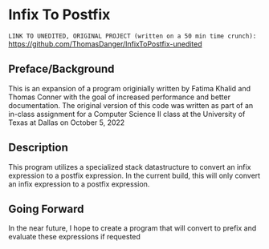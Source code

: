 # Infix To Postfix

`LINK TO UNEDITED, ORIGINAL PROJECT (written on a 50 min time crunch):` https://github.com/ThomasDanger/InfixToPostfix-unedited

## Preface/Background 
This is an expansion of a program originially written by Fatima Khalid and Thomas Conner with the goal of increased performance and better documentation. The original version of this code was written as part of an in-class assignment for a Computer Science II class at the University of Texas at Dallas on October 5, 2022

## Description
This program utilizes a specialized stack datastructure to convert an infix expression to a postfix expression. In the current build, this will only convert an infix expression to a postfix expression.

## Going Forward
In the near future, I hope to create a program that will convert to prefix and evaluate these expressions if requested
